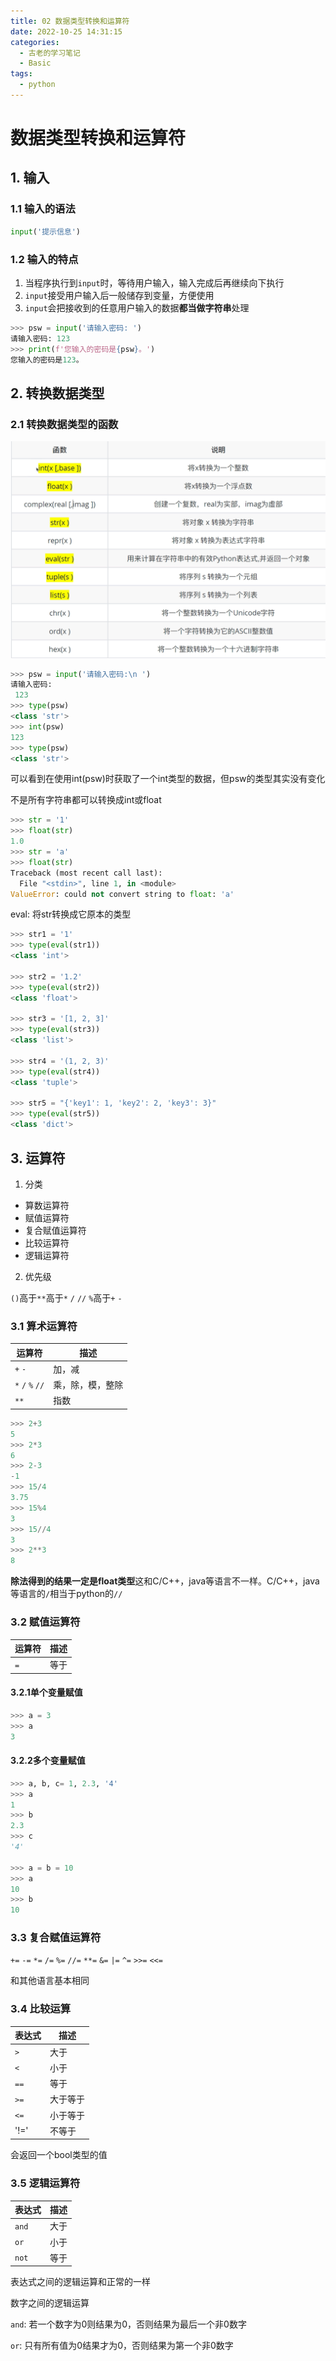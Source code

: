 ```yaml
---
title: 02 数据类型转换和运算符
date: 2022-10-25 14:31:15
categories:
  - 古老的学习笔记
  - Basic
tags: 
  - python
---
```

# 数据类型转换和运算符

## 1. 输入

### 1.1 输入的语法

```python
input('提示信息')
```

### 1.2 输入的特点

1. 当程序执行到`input`时，等待用户输入，输入完成后再继续向下执行
2. `input`接受用户输入后一般储存到变量，方便使用
3. `input`会把接收到的任意用户输入的数据**都当做字符串**处理

```python
>>> psw = input('请输入密码: ')
请输入密码: 123
>>> print(f'您输入的密码是{psw}。')
您输入的密码是123。
```

## 2. 转换数据类型

### 2.1 转换数据类型的函数

![image-20221007100708532](../img/image-20221007100708532.png)

```python
>>> psw = input('请输入密码:\n ')
请输入密码:
 123
>>> type(psw)
<class 'str'>
>>> int(psw)
123
>>> type(psw)
<class 'str'>
```

可以看到在使用int(psw)时获取了一个int类型的数据，但psw的类型其实没有变化

不是所有字符串都可以转换成int或float

```python
>>> str = '1'
>>> float(str)
1.0
>>> str = 'a'
>>> float(str)
Traceback (most recent call last):
  File "<stdin>", line 1, in <module>
ValueError: could not convert string to float: 'a'
```

eval: 将str转换成它原本的类型

```python
>>> str1 = '1'
>>> type(eval(str1))
<class 'int'>

>>> str2 = '1.2'
>>> type(eval(str2))
<class 'float'>

>>> str3 = '[1, 2, 3]'
>>> type(eval(str3))
<class 'list'>

>>> str4 = '(1, 2, 3)'
>>> type(eval(str4))
<class 'tuple'>

>>> str5 = "{'key1': 1, 'key2': 2, 'key3': 3}"
>>> type(eval(str5))
<class 'dict'>
```

## 3. 运算符

1. 分类

+ 算数运算符
+ 赋值运算符
+ 复合赋值运算符
+ 比较运算符
+ 逻辑运算符

2. 优先级

`()`高于`**`高于`*` `/` `//` `%`高于`+` `-`

### 3.1 算术运算符

| 运算符           | 描述             |
| ---------------- | ---------------- |
| `+` `-`          | 加，减           |
| `*` `/` `%` `//` | 乘，除，模，整除 |
| `**`             | 指数             |

```python
>>> 2+3
5
>>> 2*3
6
>>> 2-3
-1
>>> 15/4
3.75
>>> 15%4
3
>>> 15//4
3
>>> 2**3
8
```

**除法得到的结果一定是float类型**这和C/C++，java等语言不一样。C/C++，java等语言的`/`相当于python的`//`

### 3.2 赋值运算符

| 运算符 | 描述 |
| ------ | ---- |
| `=`    | 等于 |

#### 3.2.1单个变量赋值

```python
>>> a = 3
>>> a
3
```

#### 3.2.2多个变量赋值

```python
>>> a, b, c= 1, 2.3, '4'
>>> a
1
>>> b
2.3
>>> c
'4'

>>> a = b = 10
>>> a
10
>>> b
10
```

### 3.3 复合赋值运算符

`+=` `-=` `*=` `/=` `%=` `//=` `**=` `&=` `|=` `^=` `>>=` `<<=`

和其他语言基本相同

### 3.4 比较运算

| 表达式 | 描述     |
| ------ | -------- |
| `>`    | 大于     |
| `<`    | 小于     |
| `==`   | 等于     |
| `>=`   | 大于等于 |
| `<=`   | 小于等于 |
| '!='   | 不等于   |

会返回一个bool类型的值

### 3.5 逻辑运算符

| 表达式 | 描述 |
| ------ | ---- |
| `and`  | 大于 |
| `or`   | 小于 |
| `not`  | 等于 |

表达式之间的逻辑运算和正常的一样

数字之间的逻辑运算

`and`: 若一个数字为0则结果为0，否则结果为最后一个非0数字

`or`: 只有所有值为0结果才为0，否则结果为第一个非0数字

